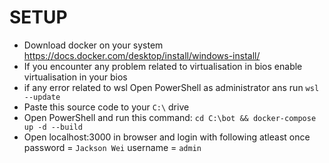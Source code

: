 # SETUP

- Download docker on your system https://docs.docker.com/desktop/install/windows-install/
- If you encounter any problem related to virtualisation in bios enable virtualisation in your bios
- if any error related to wsl Open PowerShell as administrator ans run
      `wsl --update`
- Paste this source code to your `C:\` drive
- Open PowerShell and run this command:
  `cd C:\bot && docker-compose up -d --build`
- Open localhost:3000 in browser and login with following atleast once
  password = `Jackson Wei`
  username = `admin`
